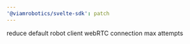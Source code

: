 ```yaml
---
'@viamrobotics/svelte-sdk': patch
---
```


reduce default robot client webRTC connection max attempts
